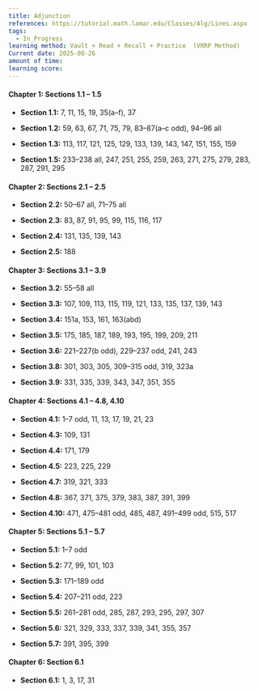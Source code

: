 ```yaml
---
title: Adjunction
references: https://tutorial.math.lamar.edu/Classes/Alg/Lines.aspx
tags:
  - In_Progress
learning method: Vault + Read + Recall + Practice  (VRRP Method)
Current date: 2025-08-26
amount of time:
learning score:
---
```


#### Chapter 1: Sections 1.1 – 1.5

- **Section 1.1:** 7, 11, 15, 19, 35(a–f), 37
    
- **Section 1.2:** 59, 63, 67, 71, 75, 79, 83–87(a–c odd), 94–96 all
    
- **Section 1.3:** 113, 117, 121, 125, 129, 133, 139, 143, 147, 151, 155, 159
    
- **Section 1.5:** 233–238 all, 247, 251, 255, 259, 263, 271, 275, 279, 283, 287, 291, 295
    

#### Chapter 2: Sections 2.1 – 2.5

- **Section 2.2:** 50–67 all, 71–75 all
    
- **Section 2.3:** 83, 87, 91, 95, 99, 115, 116, 117
    
- **Section 2.4:** 131, 135, 139, 143
    
- **Section 2.5:** 188
    

#### Chapter 3: Sections 3.1 – 3.9

- **Section 3.2:** 55–58 all
    
- **Section 3.3:** 107, 109, 113, 115, 119, 121, 133, 135, 137, 139, 143
    
- **Section 3.4:** 151a, 153, 161, 163(abd)
    
- **Section 3.5:** 175, 185, 187, 189, 193, 195, 199, 209, 211
    
- **Section 3.6:** 221–227(b odd), 229–237 odd, 241, 243
    
- **Section 3.8:** 301, 303, 305, 309–315 odd, 319, 323a
    
- **Section 3.9:** 331, 335, 339, 343, 347, 351, 355
    

#### Chapter 4: Sections 4.1 – 4.8, 4.10

- **Section 4.1:** 1–7 odd, 11, 13, 17, 19, 21, 23
    
- **Section 4.3:** 109, 131
    
- **Section 4.4:** 171, 179
    
- **Section 4.5:** 223, 225, 229
    
- **Section 4.7:** 319, 321, 333
    
- **Section 4.8:** 367, 371, 375, 379, 383, 387, 391, 399
    
- **Section 4.10:** 471, 475–481 odd, 485, 487, 491–499 odd, 515, 517
    

#### Chapter 5: Sections 5.1 – 5.7

- **Section 5.1:** 1–7 odd
    
- **Section 5.2:** 77, 99, 101, 103
    
- **Section 5.3:** 171–189 odd
    
- **Section 5.4:** 207–211 odd, 223
    
- **Section 5.5:** 261–281 odd, 285, 287, 293, 295, 297, 307
    
- **Section 5.6:** 321, 329, 333, 337, 339, 341, 355, 357
    
- **Section 5.7:** 391, 395, 399
    

#### Chapter 6: Section 6.1

- **Section 6.1:** 1, 3, 17, 31
    
